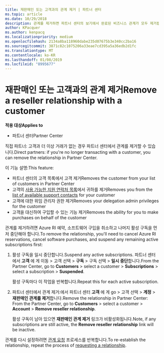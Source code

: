 ```yaml
---
title: 재판매인 또는 고객과의 관계 제거 | 파트너 센터
ms.topic: article
ms.date: 10/29/2018
description: 관계를 제거하면 파트너 센터의 보기에서 완료된 비즈니스 관계가 모두 제거됩니다.
author: KPacquer
ms.author: kenpacq
ms.localizationpriority: medium
ms.openlocfilehash: 2134a8ba118960dabe235d07675b3e340cc2ba16
ms.sourcegitcommit: 3871c82c1075206a33eae7cd395a5a36edb2d1fc
ms.translationtype: MT
ms.contentlocale: ko-KR
ms.lasthandoff: 01/08/2019
ms.locfileid: "8995677"
---
```

# <a name="remove-a-reseller-relationship-with-a-customer"></a><span data-ttu-id="93aee-103">재판매인 또는 고객과의 관계 제거</span><span class="sxs-lookup"><span data-stu-id="93aee-103">Remove a reseller relationship with a customer</span></span>

**<span data-ttu-id="93aee-104">적용 대상</span><span class="sxs-lookup"><span data-stu-id="93aee-104">Applies to</span></span>**

-   <span data-ttu-id="93aee-105">파트너 센터</span><span class="sxs-lookup"><span data-stu-id="93aee-105">Partner Center</span></span>

<span data-ttu-id="93aee-106">직접 파트너: 고객과 더 이상 거래가 없는 경우 파트너 센터에서 관계를 제거할 수 있습니다.</span><span class="sxs-lookup"><span data-stu-id="93aee-106">Direct partners: if you're no longer transacting with a customer, you can remove the relationship in Partner Center.</span></span> 

<span data-ttu-id="93aee-107">이 기능 설명:</span><span class="sxs-lookup"><span data-stu-id="93aee-107">This feature:</span></span>
*  <span data-ttu-id="93aee-108">파트너 센터의 고객 목록에서 고객 제거</span><span class="sxs-lookup"><span data-stu-id="93aee-108">Removes the customer from your list of customers in Partner Center</span></span>
*  <span data-ttu-id="93aee-109">고객의 [사용 가능한 지원 연락처 목록](assign-support-contacts.md)에서 귀하를 제거</span><span class="sxs-lookup"><span data-stu-id="93aee-109">Removes you from the [list of available support contacts](assign-support-contacts.md) for your customer</span></span>
*  <span data-ttu-id="93aee-110">고객에 대한 위임 관리자 권한 제거</span><span class="sxs-lookup"><span data-stu-id="93aee-110">Removes your delegation admin privileges for the customer</span></span>
*  <span data-ttu-id="93aee-111">고객을 대신하여 구입할 수 있는 기능 제거</span><span class="sxs-lookup"><span data-stu-id="93aee-111">Removes the ability for you to make purchases on behalf of the customer</span></span>

<span data-ttu-id="93aee-112">관계를 제거하려면 Azure RI 예약, 소프트웨어 구입을 취소하고 나머지 활성 구독을 먼저 중단해야 합니다.</span><span class="sxs-lookup"><span data-stu-id="93aee-112">To remove the relationship, you'll need to cancel Azure RI reservations, cancel software purchases, and suspend any remaining active subscriptions first:</span></span>
1. <span data-ttu-id="93aee-113">활성 구독을 일시 중단합니다.</span><span class="sxs-lookup"><span data-stu-id="93aee-113">Suspend any active subscriptions.</span></span> <span data-ttu-id="93aee-114">파트너 센터에서 **고객** 에 게 이동 > 고객 선택 > **구독** > 구독 선택 > **일시 중단**합니다.</span><span class="sxs-lookup"><span data-stu-id="93aee-114">From the Partner Center, go to **Customers** > select a customer > **Subscriptions** > select a subscription > **Suspended**.</span></span> 

   <span data-ttu-id="93aee-115">활성 구독마다 이 작업을 반복합니다.</span><span class="sxs-lookup"><span data-stu-id="93aee-115">Repeat this for each active subscription.</span></span>

2. <span data-ttu-id="93aee-116">파트너 센터에서 관계 제거:에서 파트너 센터 **고객** 에 게 go > 고객 선택 > **계정** > **재판매인 관계를 제거**합니다.</span><span class="sxs-lookup"><span data-stu-id="93aee-116">Remove the relationship in Partner Center: From the Partner Center, go to **Customers** > select a customer > **Account** > **Remove reseller relationship**.</span></span>

   <span data-ttu-id="93aee-117">활성 구독이 남아 있으면 **재판매인 관계 제거** 링크가 비활성화됩니다.</span><span class="sxs-lookup"><span data-stu-id="93aee-117">Note, if any subscriptions are still active, the **Remove reseller relationship** link will be inactive.</span></span> 

<span data-ttu-id="93aee-118">관계를 다시 설정하려면 [관계 요청](request-a-relationship-with-a-customer.md) 프로세스를 반복합니다.</span><span class="sxs-lookup"><span data-stu-id="93aee-118">To re-establish the relationship, repeat the process of [requesting a relationship](request-a-relationship-with-a-customer.md).</span></span>

